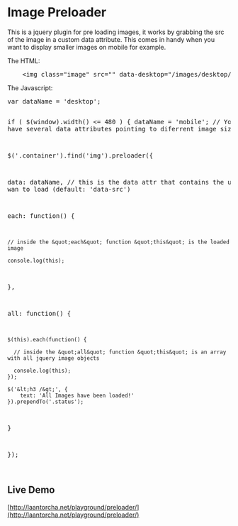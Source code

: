 Image Preloader
===============

This is a jquery plugin for pre loading images, it works by grabbing the src of the image in a custom data attribute. This comes in handy when you want to display smaller images on mobile for example.

The HTML:

<div class="highlight">
<pre>
    &lt;img class=&quot;image&quot; src=&quot;&quot; data-desktop=&quot;/images/desktop/yourImage.jpg&quot; data-mobile=&quot;/images/mobile/yourImage.jpg&quot; alt=&quot;Image&quot; &gt;
</pre>
</div>

The Javascript:

<div class="highlight">
<pre>var dataName = 'desktop';

if ( $(window).width() &lt;= 480  ) {
    dataName = 'mobile'; // You can have several data attributes pointing to diferrent image sizes
}

$('.container').find('img').preloader({

  data: dataName, // this is the data attr that contains the url you wan to load (default: 'data-src')

  each: function() {

    // inside the &quot;each&quot; function &quot;this&quot; is the loaded image

    console.log(this);
  },

  all: function() {

    $(this).each(function() {

      // inside the &quot;all&quot; function &quot;this&quot; is an array with all jquery image objects

      console.log(this);
    });

    $('&lt;h3 /&gt;', {
        text: 'All Images have been loaded!'
    }).prependTo('.status');
  }

});

</pre>
</div>

Live Demo
---------

[http://laantorcha.net/playground/preloader/](http://laantorcha.net/playground/preloader/)

